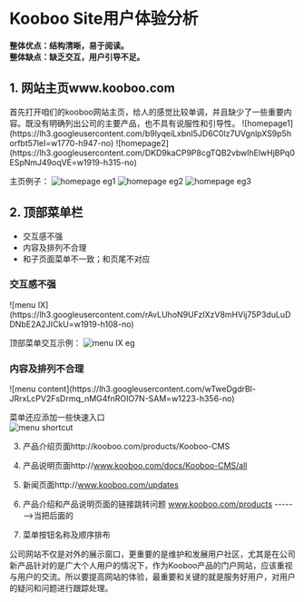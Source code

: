 <h1>Kooboo Site用户体验分析</h1>

<strong>整体优点：结构清晰，易于阅读。<br/>
整体缺点：缺乏交互，用户引导不足。</strong>

<h2>1. 网站主页www.kooboo.com</h2>
首先打开咱们的kooboo网站主页，给人的感觉比较单调，并且缺少了一些重要内容。既没有明确列出公司的主要产品，也不具有说服性和引导性。
![homepage1](https://lh3.googleusercontent.com/b9lyqeiLxbnI5JD6C0lz7UVgnlpXS9p5horfbt57leI=w1770-h947-no)
![homepage2](https://lh3.googleusercontent.com/DKD9kaCP9P8cgTQB2vbwlhElwHjBPq0ESpNmJ49oqVE=w1919-h315-no)  

主页例子：
![homepage eg1](https://lh3.googleusercontent.com/7nosk1P6SzpMFPhGqzu4N-fXa2LLGKDz6zsGxeRZOMA=w1919-h938-no)
![homepage eg2](https://lh3.googleusercontent.com/G_mA7oZleNnoY0G3jk_x_v45Fha35KeE2mXFqBwnzp4=w1919-h912-no)
![homepage eg3](https://lh3.googleusercontent.com/3DY-PmgmUgkMcPsh9Ky4ghLKA301-I_CHg2APozF0h8=w1919-h570-no)

<h2>2. 顶部菜单栏</h2>
<ul>
<li>交互感不强</li>
<li>内容及排列不合理</li>
<li>和子页面菜单不一致；和页尾不对应</li>
</ul>

<h3>交互感不强</h3>
![menu IX](https://lh3.googleusercontent.com/rAvLUhoN9UFzIXzV8mHVij75P3duLuDDNbE2A2JICkU=w1919-h108-no)

顶部菜单交互示例：
![menu IX eg](https://lh3.googleusercontent.com/9jUCtISoW7FBInc2HIG5HcjawjuO6EF0petu3J9g61A=w1920-h378-no)

<h3>内容及排列不合理</h3>
![menu content](https://lh3.googleusercontent.com/wTweDgdrBl-JRrxLcPV2FsDrmq_nMG4fnROIO7N-SAM=w1223-h356-no)

菜单还应添加一些快速入口<br/>
![menu shortcut](https://lh3.googleusercontent.com/HNM7bRyQ2LyF3hWukzKFBW8-uZwCxI4jtQK3S1fAhmE=w660-h223-no)

3. 产品介绍页面http://kooboo.com/products/Kooboo-CMS
  

4. 产品说明页面http://www.kooboo.com/docs/Kooboo-CMS/all
  
6. 新闻页面http://www.kooboo.com/updates
 

5. 产品介绍和产品说明页面的链接跳转问题
www.kooboo.com/products ------->当把后面的
 

6. 菜单按钮名称及顺序排布


公司网站不仅是对外的展示窗口，更重要的是维护和发展用户社区，尤其是在公司新产品针对的是广大个人用户的情况下，作为Kooboo产品的门户网站，应该重视与用户的交流。所以要提高网站的体验，最重要和关键的就是服务好用户，对用户的疑问和问题进行跟踪处理。
